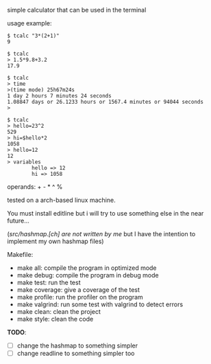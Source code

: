simple calculator that can be used in the terminal 

usage example:
```
$ tcalc "3*(2+1)"
9
```
```
$ tcalc
> 1.5*9.8+3.2
17.9
```
```
$ tcalc
> time
>(time mode) 25h67m24s
1 day 2 hours 7 minutes 24 seconds
1.08847 days or 26.1233 hours or 1567.4 minutes or 94044 seconds
>
```

```
$ tcalc
> hello=23^2
529
> hi=$hello*2
1058
> hello=12
12
> variables
        hello => 12
        hi => 1058
```

operands: + - * ^ %

tested on a arch-based linux machine.

You must install editline but i will try to use something else in the near future...


(*src/hashmap.[ch] are not written by me* but I have the intention to implement
my own hashmap files)


Makefile:
- make all: compile the program in optimized mode
- make debug: compile the program in debug mode
- make test: run the test
- make coverage: give a coverage of the test
- make profile: run the profiler on the program
- make valgrind: run some test with valgrind to detect errors
- make clean: clean the project
- make style: clean the code 

**TODO**:
- [ ] change the hashmap to something simpler
- [ ] change readline to something simpler too
